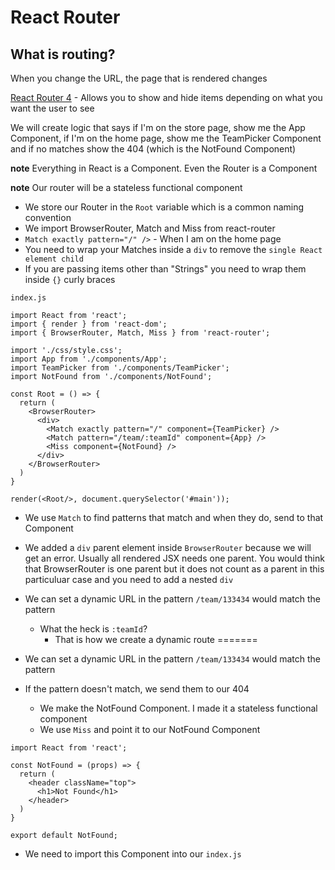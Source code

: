 # React Router

## What is routing?
When you change the URL, the page that is rendered changes

[React Router 4](https://reacttraining.com/react-router/) - Allows you to show and hide items depending on what you want the user to see

We will create logic that says if I'm on the store page, show me the App Component, if I'm on the home page, show me the TeamPicker Component and if no matches show the 404 (which is the NotFound Component)

**note** Everything in React is a Component. Even the Router is a Component

**note** Our router will be a stateless functional component

* We store our Router in the `Root` variable which is a common naming convention
* We import BrowserRouter, Match and Miss from react-router
* `Match exactly pattern="/" />` - When I am on the home page
* You need to wrap your Matches inside a `div` to remove the `single React element child`
* If you are passing items other than "Strings" you need to wrap them inside `{}` curly braces

`index.js`

```
import React from 'react';
import { render } from 'react-dom';
import { BrowserRouter, Match, Miss } from 'react-router';

import './css/style.css';
import App from './components/App';
import TeamPicker from './components/TeamPicker';
import NotFound from './components/NotFound';

const Root = () => {
  return (
    <BrowserRouter>
      <div>
        <Match exactly pattern="/" component={TeamPicker} />
        <Match pattern="/team/:teamId" component={App} />
        <Miss component={NotFound} />
      </div>
    </BrowserRouter>
  )
}

render(<Root/>, document.querySelector('#main'));
```

* We use `Match` to find patterns that match and when they do, send to that Component

* We added a `div` parent element inside `BrowserRouter` because we will get an error. Usually all rendered JSX needs one parent. You would think that BrowserRouter is one parent but it does not count as a parent in this particuluar case and you need to add a nested `div`
* We can set a dynamic URL in the pattern `/team/133434` would match the pattern
  - What the heck is `:teamId`?
    + That is how we create a dynamic route
=======
* We can set a dynamic URL in the pattern `/team/133434` would match the pattern

* If the pattern doesn't match, we send them to our 404
    - We make the NotFound Component. I made it a stateless functional component
    - We use `Miss` and point it to our NotFound Component

```
import React from 'react';

const NotFound = (props) => {
  return (
    <header className="top">
      <h1>Not Found</h1>
    </header>
  )
}

export default NotFound;
```

* We need to import this Component into our `index.js`
